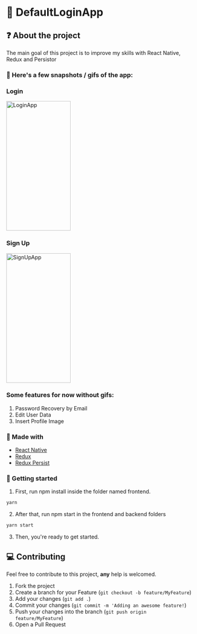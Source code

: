 # :closed_book: DefaultLoginApp

## :question: About the project

The main goal of this project is to improve my skills with React Native, Redux and Persistor
  
### :iphone: Here's a few snapshots / gifs of the app:
  
<div>
  <h3>Login</h3>
  <img src="https://i.imgur.com/cJIbxiL.gif" width=170 height=343 alt="LoginApp" />
</div>

<div>
  <h3>Sign Up</h3>
  <img src="https://i.imgur.com/BPsvVxn.gif" width=170 height=343 alt="SignUpApp" />
</div>

<div>
  <h3>Some features for now without gifs: </h3>

  1. Password Recovery by Email
  2. Edit User Data
  3. Insert Profile Image
</div>
  
###  :hammer: Made with

- [React Native](https://reactnative.dev/)
- [Redux](https://redux.js.org/)
- [Redux Persist](https://github.com/rt2zz/redux-persist)

<!-- GETTING STARTED -->

### :triangular_flag_on_post: Getting started

1. First, run npm install inside the folder named frontend.

```sh
yarn
```

2. After that, run npm start in the frontend and backend folders

```sh
yarn start
```

3. Then, you're ready to get started.

## :computer: Contributing

Feel free to contribute to this project, **any** help is welcomed.

1. Fork the project
2. Create a branch for your Feature (`git checkout -b feature/MyFeature`)
3. Add your changes (`git add .`)
4. Commit your changes (`git commit -m 'Adding an awesome feature!`)
5. Push your changes into the branch (`git push origin feature/MyFeature`)
6. Open a Pull Request
